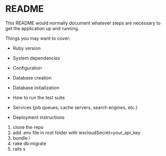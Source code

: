 # README

This README would normally document whatever steps are necessary to get the
application up and running.

Things you may want to cover:

* Ruby version

* System dependencies

* Configuration

* Database creation

* Database initialization

* How to run the test suite

* Services (job queues, cache servers, search engines, etc.)

* Deployment instructions

1. clone the repo
2. add .env file in root folder with        iexcloudSecret=your_api_key
3. bundle i
4. rake db:migrate
5. rails s

